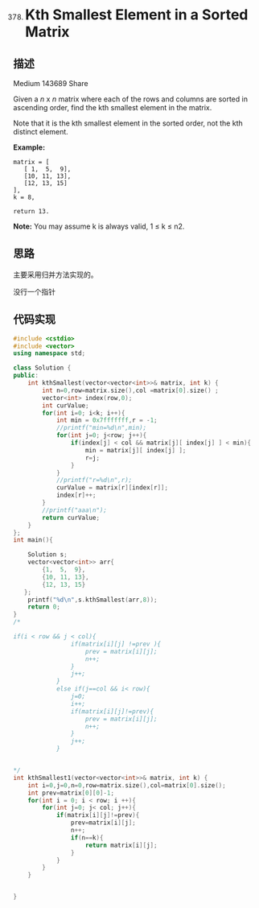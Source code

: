 378. # Kth Smallest Element in a Sorted Matrix

## 描述

Medium  143689  Share

Given a *n* x *n* matrix where each of the rows and columns are sorted in ascending order, find the kth smallest element in the matrix.

Note that it is the kth smallest element in the sorted order, not the kth distinct element.

**Example:**

```
matrix = [
   [ 1,  5,  9],
   [10, 11, 13],
   [12, 13, 15]
],
k = 8,

return 13.
```

**Note:**
You may assume k is always valid, 1 ≤ k ≤ n2.



## 思路

主要采用归并方法实现的。

没行一个指针



## 代码实现

```C++
#include <cstdio>
#include <vector>
using namespace std;

class Solution {
public:
    int kthSmallest(vector<vector<int>>& matrix, int k) {
        int n=0,row=matrix.size(),col =matrix[0].size() ;
        vector<int> index(row,0);
        int curValue;
        for(int i=0; i<k; i++){
            int min = 0x7fffffff,r = -1;
            //printf("min=%d\n",min);
            for(int j=0; j<row; j++){
                if(index[j] < col && matrix[j][ index[j] ] < min){
                    min = matrix[j][ index[j] ];
                    r=j;
                }
            }
            //printf("r=%d\n",r);
            curValue = matrix[r][index[r]];
            index[r]++;
        }
        //printf("aaa\n");
        return curValue;
    }
};
int main(){

    Solution s;
    vector<vector<int>> arr{
        {1,  5,  9},
        {10, 11, 13},
        {12, 13, 15}
   };
    printf("%d\n",s.kthSmallest(arr,8));
    return 0;
}
/*

if(i < row && j < col){
                if(matrix[i][j] !=prev ){
                    prev = matrix[i][j];
                    n++;
                }
                j++;
            }
            else if(j==col && i< row){
                j=0;
                i++;
                if(matrix[i][j]!=prev){
                    prev = matrix[i][j];
                    n++;
                }
                j++;
            }


*/
int kthSmallest1(vector<vector<int>>& matrix, int k) {
    int i=0,j=0,n=0,row=matrix.size(),col=matrix[0].size();
    int prev=matrix[0][0]-1;
    for(int i = 0; i < row; i ++){
        for(int j=0; j< col; j++){
            if(matrix[i][j]!=prev){
                prev=matrix[i][j];
                n++;
                if(n==k){
                    return matrix[i][j];
                }
            }
        }
    }


}

```

